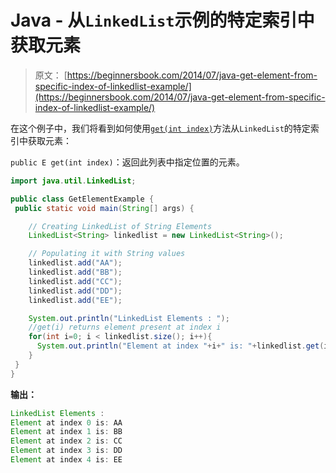 # Java - 从`LinkedList`示例的特定索引中获取元素

> 原文： [https://beginnersbook.com/2014/07/java-get-element-from-specific-index-of-linkedlist-example/](https://beginnersbook.com/2014/07/java-get-element-from-specific-index-of-linkedlist-example/)

在这个例子中，我们将看到如何使用[`get(int index)`](https://docs.oracle.com/javase/7/docs/api/java/util/LinkedList.html#get(int))方法从`LinkedList`的特定索引中获取元素：

`public E get(int index)`：返回此列表中指定位置的元素。

```java
import java.util.LinkedList;

public class GetElementExample {
 public static void main(String[] args) {

    // Creating LinkedList of String Elements
    LinkedList<String> linkedlist = new LinkedList<String>();

    // Populating it with String values
    linkedlist.add("AA");
    linkedlist.add("BB");
    linkedlist.add("CC");
    linkedlist.add("DD");
    linkedlist.add("EE");

    System.out.println("LinkedList Elements : ");
    //get(i) returns element present at index i
    for(int i=0; i < linkedlist.size(); i++){
      System.out.println("Element at index "+i+" is: "+linkedlist.get(i));
    } 
 }
}
```

**输出：**

```java
LinkedList Elements : 
Element at index 0 is: AA
Element at index 1 is: BB
Element at index 2 is: CC
Element at index 3 is: DD
Element at index 4 is: EE
```